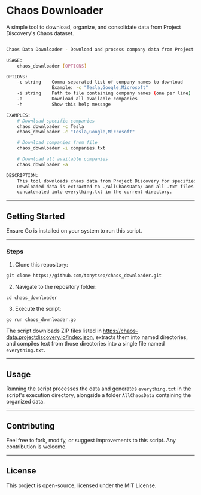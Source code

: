 # Chaos Downloader

A simple tool to download, organize, and consolidate data from Project Discovery's Chaos dataset.
```bash

Chaos Data Downloader - Download and process company data from Project Discovery

USAGE:
    chaos_downloader [OPTIONS]

OPTIONS:
    -c string    Comma-separated list of company names to download
                 Example: -c "Tesla,Google,Microsoft"
    -i string    Path to file containing company names (one per line)
    -a           Download all available companies
    -h           Show this help message

EXAMPLES:
    # Download specific companies
    chaos_downloader -c Tesla
    chaos_downloader -c "Tesla,Google,Microsoft"

    # Download companies from file
    chaos_downloader -i companies.txt

    # Download all available companies
    chaos_downloader -a

DESCRIPTION:
    This tool downloads chaos data from Project Discovery for specified companies.
    Downloaded data is extracted to ./AllChaosData/ and all .txt files are
    concatenated into everything.txt in the current directory.
```
- - -
## Getting Started

Ensure Go is installed on your system to run this script.
- - -
### Steps

1. Clone this repository:

```
git clone https://github.com/tonytsep/chaos_downloader.git
```

2. Navigate to the repository folder:

```
cd chaos_downloader
```

3. Execute the script:

```
go run chaos_downloader.go
```

The script downloads ZIP files listed in https://chaos-data.projectdiscovery.io/index.json, extracts them into named directories, and compiles text from those directories into a single file named `everything.txt`.
- - -

## Usage

Running the script processes the data and generates `everything.txt` in the script's execution directory, alongside a folder `AllChaosData` containing the organized data.
- - -

## Contributing

Feel free to fork, modify, or suggest improvements to this script. Any contribution is welcome.
- - -

## License

This project is open-source, licensed under the MIT License.
